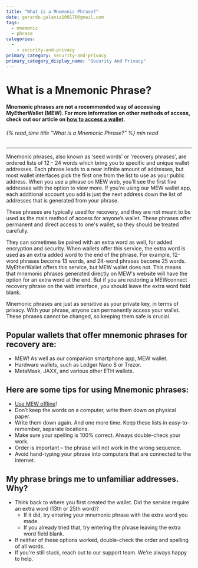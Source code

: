 ```yaml
---
title: "What is a Mnemonic Phrase?"
date: gerardo.galaviz100170@gmail.com
tags:
  - mnemonic
  - phrase
categories:
  - 
    - security-and-privacy
primary_category: security-and-privacy
primary_category_display_name: "Security And Privacy"
---
```


# **What is a Mnemonic Phrase?**

#### **Mnemonic phrases are not a recommended way of accessing MyEtherWallet (MEW).  For more information on other methods of access, check out our article on [how to access a wallet](/@@@@@@/getting-started/how-to-access-your-wallet/).**

###### {% read_time title "What is a Mnemonic Phrase?" %} min read

* * *

Mnemonic phrases, also known as ‘seed words’ or 'recovery phrases', are ordered lists of 12 - 24 words which bring you to specific and unique wallet addresses. Each phrase leads to a near infinite amount of addresses, but most wallet interfaces pick the first one from the list to use as your public address. When you use a phrase on MEW web, you'll see the first five addresses with the option to view more. If you're using our MEW wallet app, each additional account you add is just the next address down the list of addresses that is generated from your phrase.

These phrases are typically used for recovery, and they are not meant to be used as the main method of access for anyone’s wallet. These phrases offer permanent and direct access to one's wallet, so they should be treated carefully.

They can sometimes be paired with an extra word as well, for added encryption and security. When wallets offer this service, the extra word is used as an extra added word to the end of the phrase. For example, 12-word phrases become 13 words, and 24-word phrases become 25 words. MyEtherWallet offers this service, but MEW wallet does not. This means that mnemonic phrases generated directly on MEW's website will have the option for an extra word at the end. But if you are restoring a MEWconnect recovery phrase on the web interface, you should leave the extra word field blank.

Mnemonic phrases are just as sensitive as your private key, in terms of privacy. With your phrase, anyone can permanently access your wallet. These phrases cannot be changed, so keeping them safe is crucial.

## **Popular wallets that offer mnemonic phrases for recovery are:**

-   MEW! As well as our companion smartphone app, MEW wallet.
-   Hardware wallets, such as Ledger Nano S or Trezor.
-   MetaMask, JAXX, and various other ETH wallets.

## **Here are some tips for using Mnemonic phrases:**

-   [Use MEW offline](/@@@@@@/offline/using-mew-offline/)!
-   Don’t keep the words on a computer, write them down on physical paper.
-   Write them down again. And one more time. Keep these lists in easy-to-remember, separate locations.
-   Make sure your spelling is 100% correct. Always double-check your work.
-   Order is important – the phrase will not work in the wrong sequence.
-   Avoid hand-typing your phrase into computers that are connected to the internet.

## **My phrase brings me to unfamiliar addresses. Why?**

-   Think back to where you first created the wallet. Did the service require an extra word (13th or 25th word)?
    -   If it did, try entering your mnemonic phrase with the extra word you made.
    -   If you already tried that, try entering the phrase leaving the extra word field blank.
-   If neither of these options worked, double-check the order and spelling of all words.
-   If you're still stuck, reach out to our support team. We're always happy to help.

